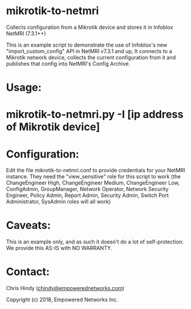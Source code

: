 # mikrotik-to-netmri
Collects configuration from a Mikrotik device and stores it in Infoblox NetMRI (7.3.1++)

This is an example script to demonstrate the use of Infoblox's new "import_custom_config" API in NetMRI v7.3.1 and up,
It connects to a Mikrotik network device, collects the current configuration from it and publishes that 
config into NetMRI's Config Archive.

Usage:
======

# mikrotik-to-netmri.py -I [ip address of Mikrotik device]

Configuration:
==============

Edit the file mikrotik-to-netmri.conf to provide credentials for your NetMRI instance.  They need the "view_sensitive"
role for this script to work (the ChangeEngineer High, ChangeEngineer Medium, ChangeEngineer Low, ConfigAdmin, GroupManager,
Network Operator, Network Security Engineer, Policy Admin, Report Admin, Security Admin, Switch Port Administrator, SysAdmin
roles will all work)

Caveats:
========

This is an example only, and as such it doesn't do a lot of self-protection.  We provide this AS-IS with NO WARRANTY.

Contact:
========

Chris Hindy (chindy@empowerednetworks.com)

Copyright (c) 2018, Empowered Networks Inc.
